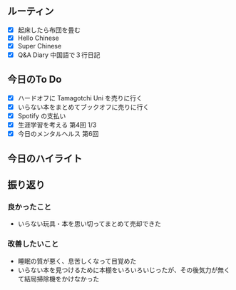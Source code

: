 ## ルーティン
- [x] 起床したら布団を畳む
- [x] Hello Chinese
- [x] Super Chinese
- [x] Q&A Diary 中国語で３行日記
## 今日のTo Do
- [x] ハードオフに Tamagotchi Uni を売りに行く
- [x] いらない本をまとめてブックオフに売りに行く
- [x] Spotify の支払い
- [x] 生涯学習を考える 第4回 1/3
- [x] 今日のメンタルヘルス 第6回
## 今日のハイライト
## 振り返り
### 良かったこと
- いらない玩具・本を思い切ってまとめて売却できた
### 改善したいこと
- 睡眠の質が悪く、息苦しくなって目覚めた
- いらない本を見つけるために本棚をいろいろいじったが、その後気力が無くて結局掃除機をかけなかった
